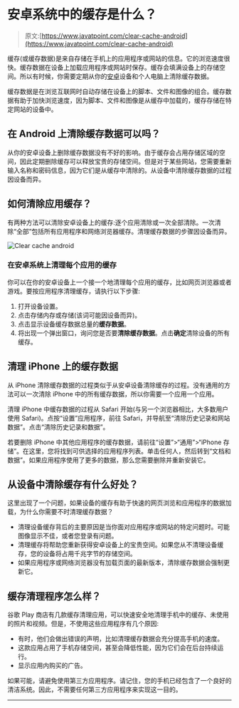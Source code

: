 # 安卓系统中的缓存是什么？

> 原文:[https://www.javatpoint.com/clear-cache-android](https://www.javatpoint.com/clear-cache-android)

缓存(或缓存数据)是来自存储在手机上的应用程序或网站的信息。它的浏览速度很快。缓存数据在设备上加载应用程序或网站时保存。缓存会填满设备上的存储空间。所以有时候，你需要定期从你的[安卓](https://www.javatpoint.com/android-tutorial)设备和个人电脑上清除缓存数据。

缓存数据是在浏览互联网时自动存储在设备上的脚本、文件和图像的组合。缓存数据有助于加快浏览速度，因为脚本、文件和图像是从缓存中加载的，缓存存储在特定网站的设备中。

## 在 Android 上清除缓存数据可以吗？

从你的安卓设备上删除缓存数据没有不好的影响。由于缓存会占用存储区域的空间，因此定期删除缓存可以释放宝贵的存储空间。但是对于某些网站，您需要重新输入名称和密码信息，因为它们是从缓存中清除的。从设备中清除缓存数据的过程因设备而异。

## 如何清除应用缓存？

有两种方法可以清除安卓设备上的缓存:逐个应用清除或一次全部清除。一次清除“全部”包括所有应用程序和网络浏览器缓存。清理缓存数据的步骤因设备而异。

![Clear cache android](../Images/45a7caa049a4d19d29b3dcb78f31e55c.png)

### 在安卓系统上清理每个应用的缓存

你可以在你的安卓设备上一个接一个地清理每个应用的缓存，比如网页浏览器或者游戏。要按应用程序清理缓存，请执行以下步骤:

1.  打开设备设置。
2.  点击存储内存或存储(该词可能因设备而异)。
3.  点击显示设备缓存数据总量的**缓存数据**。
4.  将出现一个弹出窗口，询问您是否要**清除缓存数据**。点击**确定**清除设备的所有缓存。

## 清理 iPhone 上的缓存数据

从 iPhone 清除缓存数据的过程类似于从安卓设备清除缓存的过程。没有通用的方法可以一次清除 iPhone 中的所有缓存数据，所以你需要一个应用一个应用。

清理 iPhone 中缓存数据的过程从 Safari 开始(与另一个浏览器相比，大多数用户使用 Safari)。点按“设置”应用程序，前往 Safari，并导航至“清除历史记录和网站数据”。点击“清除历史记录和数据”。

若要删除 iPhone 中其他应用程序的缓存数据，请前往“设置”>“通用”>“iPhone 存储”。在这里，您将找到可供选择的应用程序列表。单击任何人，然后转到“文档和数据”。如果应用程序使用了更多的数据，那么您需要删除并重新安装它。

## 从设备中清除缓存有什么好处？

这里出现了一个问题，如果设备的缓存有助于快速的网页浏览和应用程序的数据加载，为什么你需要不时清理缓存数据？

*   清理设备缓存背后的主要原因是当你面对应用程序或网站的特定问题时。可能图像显示不佳，或者您登录有问题。
*   清理缓存将帮助您重新获得安卓设备上的宝贵空间。如果您从不清理设备缓存，您的设备将占用千兆字节的存储空间。
*   如果应用程序或网络浏览器没有加载页面的最新版本，清除缓存数据会强制更新它。

## 缓存清理程序怎么样？

谷歌 Play 商店有几款缓存清理应用，可以快速安全地清理手机中的缓存、未使用的照片和视频。但是，不使用这些应用程序有几个原因:

*   有时，他们会做出错误的声明，比如清理缓存数据会充分提高手机的速度。
*   这款应用占用了手机存储空间，甚至会降低性能，因为它们会在后台持续运行。
*   显示应用内购买的广告。

如果可能，请避免使用第三方应用程序。请记住，您的手机已经包含了一个良好的清洁系统。因此，不需要任何第三方应用程序来实现这一目的。

* * *